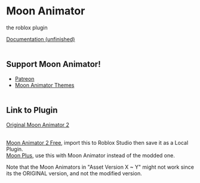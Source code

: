 # Moon Animator
the roblox plugin

<a href="https://zildjibian.github.io/moon-plus">
  Documentation (unfinished)
</a><br><br>

## Support Moon Animator!
- <a href="https://www.patreon.com/moonanimator">Patreon</a>
- <a href="https://create.roblox.com/store/plugins?creatorName=xsixx">Moon Animator Themes</a><br><br>

## Link to Plugin
<a href="https://www.roblox.com/library/4725618216">
  Original Moon Animator 2
</a><br><br>

<a href="https://github.com/fkjh14/moon-animator/blob/a4a5fad37125d1ad055b15254bdb2ff2a8b8dc9b/Moon%20Animator%202.rbxm">Moon Animator 2 Free</a>, import this to Roblox Studio then save it as a Local Plugin.<br>
<a href="https://create.roblox.com/store/asset/17171181036/MoonPlus">Moon Plus</a>, use this with Moon Animator instead of the modded one.<br>

Note that the Moon Animators in "Asset Version X ~ Y" might not work since its the ORIGINAL version, and not the modified version.
